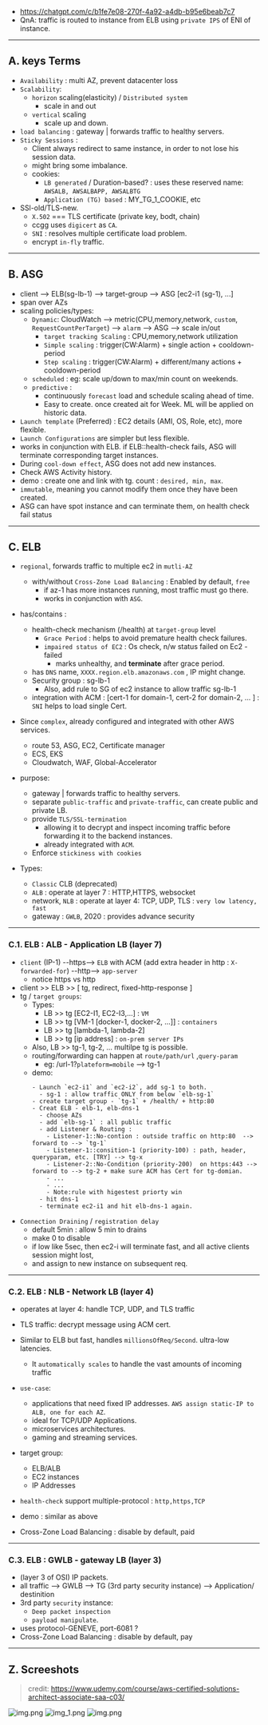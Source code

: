 - https://chatgpt.com/c/b1fe7e08-270f-4a92-a4db-b95e6beab7c7
- QnA: traffic is routed to instance from ELB using `private IPS` of ENI of instance.
---
## A. keys Terms
- `Availability` : multi AZ, prevent datacenter loss
- `Scalability`:
    - `horizon` scaling(elasticity) / `Distributed system`
        - scale in and out
    - `vertical` scaling
        - scale up and down.
- `load balancing` : gateway | forwards traffic to healthy servers. 
- `Sticky Sessions` : 
  - Client always redirect to same instance, in order to not lose his session data.
  - might bring some imbalance.
  - cookies: 
    - `LB generated` / Duration-based? : uses these reserved name: `AWSALB, AWSALBAPP, AWSALBTG`
    - `Application (TG) based` : MY_TG_1_COOKIE, etc
- SSl-old/TLS-new.
  - `X.502` === TLS certificate (private key, bodt, chain)
  - ccgg uses `digicert` as `CA`.
  - `SNI` : resolves multiple certificate load problem.
  - encrypt `in-fly` traffic.
---
## B. ASG
- client --> ELB(sg-lb-1) --> target-group --> ASG [ec2-i1 (sg-1), ...]
- span over AZs
- scaling policies/types:
  - `Dynamic`: CloudWatch --> metric(CPU,memory,network, `custom`, `RequestCountPerTarget`) --> `alarm` --> ASG --> scale in/out
    - `target tracking Scaling` : CPU,memory,network utilization
    - `Simple scaling` : trigger(CW:Alarm) + single action + cooldown-period
    - `Step scaling` : trigger(CW:Alarm) + different/many actions + cooldown-period
  - `scheduled` : eg: scale up/down to max/min count on weekends.
  - `predictive` : 
    - continuously `forecast` load and schedule scaling ahead of time.
    - Easy to create. once created ait for Week. ML will be applied on historic data.
- `Launch template` (Preferred) : EC2 details (AMI, OS, Role, etc), more flexible.
- `Launch Configurations` are simpler but less flexible.
- works in conjunction with ELB. if ELB::health-check fails, ASG will terminate corresponding target instances.
- During `cool-down effect`, ASG does not add new instances.
- Check AWS Activity history.
- demo : create one and link with tg. count : `desired, min, max`.
-  `immutable`, meaning you cannot modify them once they have been created.
- ASG can have spot instance and can terminate them, on health check fail status

---
## C. ELB
- `regional`, forwards traffic to multiple ec2 in `mutli-AZ`
  - with/without `Cross-Zone Load Balancing` : Enabled by default, `free`
    - if az-1 has more instances running, most traffic must go there. 
    - works in conjunction with `ASG`.
    
- has/contains :
  - health-check mechanism (/health) at `target-group` level
    - `Grace Period` : helps to avoid premature health check failures.
    - `impaired status of EC2` : Os check, n/w status failed on Ec2 - failed
      -  marks unhealthy, and **terminate** after grace period.
  - has `DNS` name, `XXXX.region.elb.amazonaws.com` , IP might change.
  - Security group : sg-lb-1
    - Also, add rule to SG of ec2 instance to allow traffic sg-lb-1
  - integration with ACM : [cert-1 for domain-1, cert-2 for domain-2, ... ] : `SNI` helps to load single Cert.
  
- Since `complex`, already configured and integrated with other AWS services.
  - route 53, ASG, EC2, Certificate manager 
  - ECS, EKS
  - Cloudwatch, WAF, Global-Accelerator
  
- purpose:
  - gateway | forwards traffic to healthy servers.
  - separate `public-traffic` and `private-traffic`, can create public and private LB.
  - provide `TLS/SSL-termination`
    - allowing it to decrypt and inspect incoming traffic before forwarding it to the backend instances.
    - already integrated with `ACM`.
  - Enforce `stickiness with cookies`
  
- Types:
  - `Classic` CLB (deprecated)
  - `ALB` : operate at layer 7 : HTTP,HTTPS, websocket
  - network, `NLB` : operate at layer 4: TCP, UDP, TLS : `very low latency, fast`
  - gateway : `GWLB`, 2020 : provides advance security

---
### C.1. ELB : ALB - Application LB (layer 7)
- `client` (IP-1) --https--> `ELB` with ACM (add extra header in http : `X-forwarded-for`) --http--> `app-server`
  - notice https vs http
- client >> ELB >> [ tg, redirect, fixed-http-response ]
- tg / `target groups`:
  - Types:
    - LB >> tg [EC2-I1, EC2-I3,...] : `VM`
    - LB >> tg [VM-1 [docker-1, docker-2, ...]] : `containers`
    - LB >> tg [lambda-1, lambda-2]
    - LB >> tg [ip address] : `on-prem server IPs`
  - Also, LB >> tg-1, tg-2, ... multilpe tg is possible.
  - routing/forwarding can happen at `route/path/url` ,` query-param `
    - eg: /url-1?`plateform=mobile` --> tg-1
  - demo:
      ```
      - Launch `ec2-i1` and `ec2-i2`, add sg-1 to both.
        - sg-1 : allow traffic ONLY from below `elb-sg-1` 
      - create target group - `tg-1` + /health/ + http:80
      - Creat ELB - elb-1, elb-dns-1
        - choose AZs
        - add `elb-sg-1` : all public traffic
        - add Listener & Routing :  
          - Listener-1::No-contion : outside traffic on http:80  --> forward to --> `tg-1` 
          - Listener-1::consition-1 (priority-100) : path, header, queryparam, etc. [TRY] --> tg-x
          - Listener-2::No-Condition (priority-200)  on https:443 --> forward to --> tg-2 + make sure ACM has Cert for tg-domian.
          - ...
          - ...  
          - Note:rule with higestest priorty win  
        - hit dns-1
        - terminate ec2-i1 and hit elb-dns-1 again.
      ```
- `Connection Draining` / `registration delay`
  - default 5min : allow 5 min to drains
  - make 0 to disable
  - if low like 5sec, then ec2-i will terminate fast, and all active clients session might lost,
  - and assign to new instance on subsequent req.
---
### C.2. ELB : NLB - Network LB (layer 4)
- operates at layer 4:  handle TCP, UDP, and TLS traffic
- TLS traffic: decrypt message using ACM cert.
- Similar to ELB but fast, handles `millionsOfReq/Second`. ultra-low latencies.
  - It `automatically scales` to handle the vast amounts of incoming traffic
- `use-case`:
  - applications that need fixed IP addresses. `AWS assign static-IP to ALB, one for each AZ`.
  - ideal for TCP/UDP Applications.
  - microservices architectures.
  - gaming and streaming services.

- target group:
  - ELB/ALB
  - EC2 instances
  - IP Addresses
- `health-check` support multiple-protocol : `http,https,TCP`
- demo : similar as above
- Cross-Zone Load Balancing : disable by default, paid

---
### C.3. ELB : GWLB - gateway LB (layer 3)
- (layer 3 of OSI) IP packets.
- all traffic --> GWLB --> TG (3rd party security instance) --> Application/ destinition
- 3rd party `security` instance:
  - `Deep packet inspection`
  - `payload manipulate`.
- uses protocol-GENEVE, port-6081 ?
- Cross-Zone Load Balancing : disable by default, pay

--- 
## Z. Screeshots
> credit: https://www.udemy.com/course/aws-certified-solutions-architect-associate-saa-c03/

![img.png](../99_img/ec2/im-1.png)
![img_1.png](../99_img/ec2/im-2.png)
![img.png](../99_img/ec2/im-3.png)

